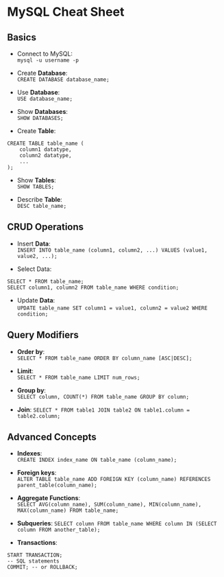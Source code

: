 # MySQL Cheat Sheet

## Basics 

- Connect to MySQL:  
`mysql -u username -p`

- Create **Database**:  
`CREATE DATABASE database_name;` 

- Use **Database**:  
`USE database_name;`

- Show **Databases**:  
`SHOW DATABASES;`

- Create **Table**:  
```
CREATE TABLE table_name (
    column1 datatype,
    column2 datatype,
    ...
);
```

- Show **Tables**:  
`SHOW TABLES;`

- Describe **Table**:  
`DESC table_name;`

## CRUD Operations 

- Insert **Data**:  
`INSERT INTO table_name (column1, column2, ...) VALUES (value1, value2, ...);`

- Select Data:  
```
SELECT * FROM table_name;
SELECT column1, column2 FROM table_name WHERE condition;
```

- Update **Data**:  
`UPDATE table_name SET column1 = value1, column2 = value2 WHERE condition;`


## Query Modifiers 

- **Order by**:  
`SELECT * FROM table_name ORDER BY column_name [ASC|DESC];`

- **Limit**:  
`SELECT * FROM table_name LIMIT num_rows;`

- **Group by**:  
`SELECT column, COUNT(*) FROM table_name GROUP BY column;`

- **Join**: 
`SELECT * FROM table1 JOIN table2 ON table1.column = table2.column;`

## Advanced Concepts 

- **Indexes**:  
`CREATE INDEX index_name ON table_name (column_name);`

- **Foreign keys**:  
`ALTER TABLE table_name ADD FOREIGN KEY (column_name) REFERENCES parent_table(column_name);`


- **Aggregate Functions**:  
`SELECT AVG(column_name), SUM(column_name), MIN(column_name), MAX(column_name) FROM table_name;`

- **Subqueries**:
`SELECT column FROM table_name WHERE column IN (SELECT column FROM another_table);`

- **Transactions**:  
``` 
START TRANSACTION;
-- SQL statements
COMMIT; -- or ROLLBACK;
```